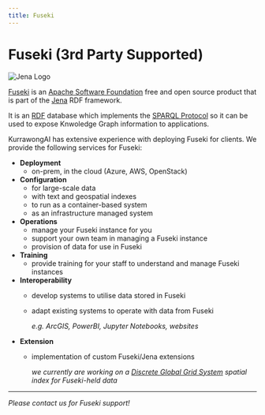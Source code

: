 ```yaml
---
title: Fuseki
---
```

# Fuseki (3rd Party Supported)

![Jena Logo](/img/logo-jena.png)

[Fuseki](https://jena.apache.org/documentation/fuseki2/) is an [Apache Software Foundation](https://apache.org/) free and open source product that is part of the [Jena](https://jena.apache.org/) RDF framework.

It is an [RDF](https://en.wikipedia.org/wiki/Resource_Description_Framework) database which implements the [SPARQL Protocol](https://www.w3.org/TR/sparql11-protocol/) so it can be used to expose Knwoledge Graph information to applications.

KurrawongAI has extensive experience with deploying Fuseki for clients. We provide the following services for Fuseki:

- **Deployment**
  - on-prem, in the cloud (Azure, AWS, OpenStack)
- **Configuration**
  - for large-scale data
  - with text and geospatial indexes
  - to run as a container-based system
  - as an infrastructure managed system
- **Operations**
  - manage your Fuseki instance for you
  - support your own team in managing a Fuseki instance
  - provision of data for use in Fuseki
- **Training**
  - provide training for your staff to understand and manage Fuseki instances
- **Interoperability**
  - develop systems to utilise data stored in Fuseki
  - adapt existing systems to operate with data from Fuseki

    _e.g. ArcGIS, PowerBI, Jupyter Notebooks, websites_
- **Extension**
  - implementation of custom Fuseki/Jena extensions

    _we currently are working on a [Discrete Global Grid System](https://en.wikipedia.org/wiki/Discrete_global_grid) spatial index for Fuseki-held data_
---
_Please contact us for Fuseki support!_